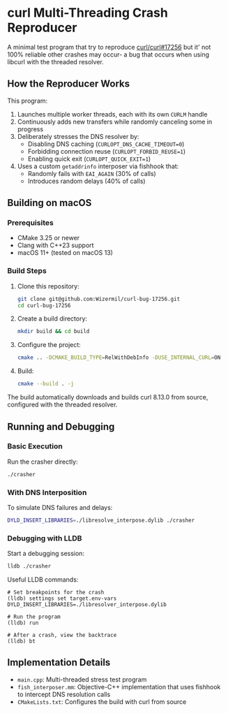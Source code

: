 # curl Multi-Threading Crash Reproducer

A minimal test program that try to reproduce [curl/curl#17256](https://github.com/curl/curl/issues/17256) but it' not 100% reliable other crashes may occur- a bug that occurs when using libcurl with the threaded resolver.

## How the Reproducer Works

This program:

1. Launches multiple worker threads, each with its own `CURLM` handle
2. Continuously adds new transfers while randomly canceling some in progress
3. Deliberately stresses the DNS resolver by:
   - Disabling DNS caching (`CURLOPT_DNS_CACHE_TIMEOUT=0`) 
   - Forbidding connection reuse (`CURLOPT_FORBID_REUSE=1`)
   - Enabling quick exit (`CURLOPT_QUICK_EXIT=1`)
4. Uses a custom `getaddrinfo` interposer via fishhook that:
   - Randomly fails with `EAI_AGAIN` (30% of calls)
   - Introduces random delays (40% of calls)

## Building on macOS

### Prerequisites

- CMake 3.25 or newer
- Clang with C++23 support
- macOS 11+ (tested on macOS 13)

### Build Steps

1. Clone this repository:
   ```bash
   git clone git@github.com:Wizermil/curl-bug-17256.git
   cd curl-bug-17256
   ```

2. Create a build directory:
   ```bash
   mkdir build && cd build
   ```

3. Configure the project:
   ```bash
   cmake .. -DCMAKE_BUILD_TYPE=RelWithDebInfo -DUSE_INTERNAL_CURL=ON
   ```

4. Build:
   ```bash
   cmake --build . -j
   ```

The build automatically downloads and builds curl 8.13.0 from source, configured with the threaded resolver.

## Running and Debugging

### Basic Execution

Run the crasher directly:
```bash
./crasher
```

### With DNS Interposition

To simulate DNS failures and delays:
```bash
DYLD_INSERT_LIBRARIES=./libresolve_interpose.dylib ./crasher
```

### Debugging with LLDB

Start a debugging session:
```bash
lldb ./crasher
```

Useful LLDB commands:

```
# Set breakpoints for the crash
(lldb) settings set target.env-vars DYLD_INSERT_LIBRARIES=./libresolver_interpose.dylib

# Run the program
(lldb) run

# After a crash, view the backtrace
(lldb) bt
```

## Implementation Details

- `main.cpp`: Multi-threaded stress test program
- `fish_interposer.mm`: Objective-C++ implementation that uses fishhook to intercept DNS resolution calls
- `CMakeLists.txt`: Configures the build with curl from source
